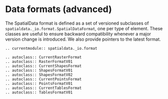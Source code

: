# Data formats (advanced)

The SpatialData format is defined as a set of versioned subclasses of `spatialdata._io.format.SpatialDataFormat`, one per type of element.
These classes are useful to ensure backward compatibility whenever a major version change is introduced. We also provide pointers to the latest format.

```{eval-rst}
.. currentmodule:: spatialdata._io.format

.. autoclass:: CurrentRasterFormat
.. autoclass:: RasterFormatV01
.. autoclass:: CurrentShapesFormat
.. autoclass:: ShapesFormatV01
.. autoclass:: ShapesFormatV02
.. autoclass:: CurrentPointsFormat
.. autoclass:: PointsFormatV01
.. autoclass:: CurrentTablesFormat
.. autoclass:: TablesFormatV01
```
